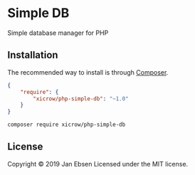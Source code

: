 # Simple DB
Simple database manager for PHP

## Installation
The recommended way to install is through [Composer](https://getcomposer.org/).
```JSON
{
    "require": {
        "xicrow/php-simple-db": "~1.0"
    }
}
```

```BASH
composer require xicrow/php-simple-db
```

## License
Copyright &copy; 2019 Jan Ebsen
Licensed under the MIT license.
